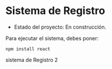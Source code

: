 <h1> Sistema de Registro </h1>

- Estado del proyecto: En construcción.

Para ejecutar el sistema, debes poner:

```npm install react```

sistema de Registro 2

